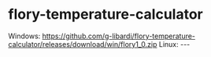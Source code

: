 # flory-temperature-calculator
Windows: https://github.com/g-libardi/flory-temperature-calculator/releases/download/win/flory1_0.zip
Linux: ---
